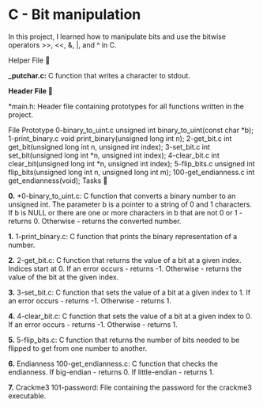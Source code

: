 # C - Bit manipulation


In this project, I learned how to manipulate bits and use the bitwise operators >>, <<, &, |, and ^ in C.

Helper File 🙌



**_putchar.c:** 
C function that writes a character to stdout.

**Header File 📁**

*main.h: 
Header file containing prototypes for all functions written in the project.

File Prototype 0-binary_to_uint.c unsigned int binary_to_uint(const char *b); 1-print_binary.c void print_binary(unsigned long int n); 2-get_bit.c int get_bit(unsigned long int n, unsigned int index); 3-set_bit.c int set_bit(unsigned long int *n, unsigned int index); 4-clear_bit.c int clear_bit(unsigned long int *n, unsigned int index); 5-flip_bits.c unsigned int flip_bits(unsigned long int n, unsigned long int m); 100-get_endianness.c int get_endianness(void); Tasks 📃

**0.**
    *0-binary_to_uint.c: 
C function that converts a binary number to an unsigned int.
    The parameter b is a pointer to a string of 0 and 1 characters.
    If b is NULL or there are one or more characters in b that are not 0 or 1 - returns 0.
    Otherwise - returns the converted number.


**1.**
    1-print_binary.c: C function that prints the binary representation of a number.

**2.**
    2-get_bit.c: C function that returns the value of a bit at a given index.
    Indices start at 0.
    If an error occurs - returns -1.
    Otherwise - returns the value of the bit at the given index.

**3.**
    3-set_bit.c: C function that sets the value of a bit at a given index to 1.
    If an error occurs - returns -1.
    Otherwise - returns 1.

**4.**
    4-clear_bit.c: C function that sets the value of a bit at a given index to 0.
    If an error occurs - returns -1.
    Otherwise - returns 1.

**5.**
    5-flip_bits.c: C function that returns the number of bits needed to be flipped to get from one number to another.

**6.** Endianness
    100-get_endianness.c: C function that checks the endianness.
    If big-endian - returns 0.
    If little-endian - returns 1.

**7.** Crackme3
    101-password: File containing the password for the crackme3 executable.
